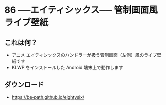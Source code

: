 # 86 ──エイティシックス── 管制画面風ライブ壁紙

## これは何？
- アニメ エイティシックスのハンドラーが扱う管制画面（左側）風のライブ壁紙です
- KLWP をインストールした Android 端末上で動作します

## ダウンロード
- https://be-path.github.io/eightysix/

